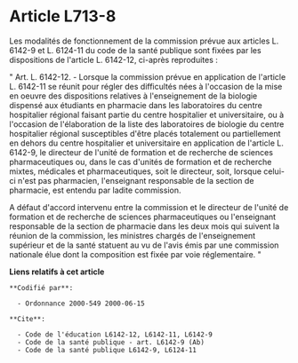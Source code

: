 # Article L713-8

Les modalités de fonctionnement de la commission prévue aux articles L. 6142-9 et L. 6124-11 du code de la santé publique
sont fixées par les dispositions de l'article L. 6142-12, ci-après reproduites :

" Art. L. 6142-12. - Lorsque la commission prévue en application de l'article L. 6142-11 se réunit pour régler des
difficultés nées à l'occasion de la mise en oeuvre des dispositions relatives à l'enseignement de la biologie dispensé aux
étudiants en pharmacie dans les laboratoires du centre hospitalier régional faisant partie du centre hospitalier et
universitaire, ou à l'occasion de l'élaboration de la liste des laboratoires de biologie du centre hospitalier régional
susceptibles d'être placés totalement ou partiellement en dehors du centre hospitalier et universitaire en application de
l'article L. 6142-9, le directeur de l'unité de formation et de recherche de sciences pharmaceutiques ou, dans le cas
d'unités de formation et de recherche mixtes, médicales et pharmaceutiques, soit le directeur, soit, lorsque celui-ci n'est
pas pharmacien, l'enseignant responsable de la section de pharmacie, est entendu par ladite commission.

A défaut d'accord intervenu entre la commission et le directeur de l'unité de formation et de recherche de sciences
pharmaceutiques ou l'enseignant responsable de la section de pharmacie dans les deux mois qui suivent la réunion de la
commission, les ministres chargés de l'enseignement supérieur et de la santé statuent au vu de l'avis émis par une commission
nationale élue dont la composition est fixée par voie réglementaire. "

**Liens relatifs à cet article**

	**Codifié par**:

	  - Ordonnance 2000-549 2000-06-15

	**Cite**:

	  - Code de l'éducation L6142-12, L6142-11, L6142-9
	  - Code de la santé publique - art. L6142-9 (Ab)
	  - Code de la santé publique L6142-9, L6124-11

